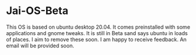# Jai-OS-Beta
This OS is based on ubuntu desktop 20.04. It comes preinstalled with some applications and gnome tweaks. It is still in Beta sand says ubuntu in loads of places. I aim to remove these soon. 
I am happy to receive feedback. An email will be provided soon.
